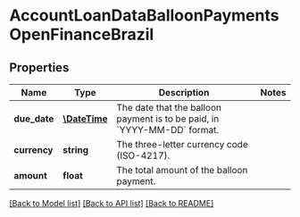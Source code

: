 # AccountLoanDataBalloonPaymentsOpenFinanceBrazil

## Properties
Name | Type | Description | Notes
------------ | ------------- | ------------- | -------------
**due_date** | [**\DateTime**](\DateTime.md) | The date that the balloon payment is to be paid, in &#x60;YYYY-MM-DD&#x60; format. | 
**currency** | **string** | The three-letter currency code (ISO-4217). | 
**amount** | **float** | The total amount of the balloon payment. | 

[[Back to Model list]](../../README.md#documentation-for-models) [[Back to API list]](../../README.md#documentation-for-api-endpoints) [[Back to README]](../../README.md)


